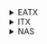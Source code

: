<details>
<summary>EATX</summary>
<p>
  
**CPU:** 
- AMD R9 7950X
  
**MB:** 
- ROG CORSAIR X670E EXTREME
  
**MEM:**
- G.Skill Trident Z5 16G*4 @6000C36
  
**GPU:** 
- GIGABYTE AORUS RTX 4090 MASTER
  
**SSD:** 
- Intel Optane SSD P5801X 400GB
- Samsung 980 PRO 2TB *2
- Samsung 970 Evo Plus 2TB *2
- Samsung 990 PRO 2TB
- Samsung PM983A 960GB
- WD SN850X 2TB
- Fanxiang S790 4TB *2
  
**PSU:**
- ROG Thor II 1000W

**AIO:** 
- Corsair H150i ELITE CAPELLIX & LCD Kit
  
**FAN:** 
- Corsair ML120 *6
- Corsair ML140 *4
- Gentle Typhoon GT1850 *3
  
**Case:**
- Corsair 7000X RGB
  
**Monitor:** 
- LG OLED42C2PUA
- Dell S2721DGF
- Acer HA270
  
**Keyboard:** 
- Corsair K100 AIR
- Varmillo VA87
  
**Mouse:** 
- Logitech PRO X SUPERLIGHT

**MicroPhone:**
- Yeti Blue Snowball
  
</p>
</details>


<details>
<summary>ITX</summary>
<p>
  
**CPU:** 
- Intel I9 12900K
  
**AIO:** 
- Deepcool LT520
  
**MB:** 
- Gigabyte Z690i Aorus Ultra Plus
  
**MEM:** 
- Trident Z Royal 16G*2 @4000C18
  
**GPU:** 
- EVGA RTX 3080Ti FTW3
  
**SSD:** 
- Intel Optane 905P 960GB
- WD SN850X 2TB
  
**PSU:** 
- Corsair SF750  

**FAN:** 
- Corsair AF120
- Noctua A12x25
  
**Case:**
- Formd T1 V2.1
  
**Monitor:**
- FFALCON R21U81
  
**Keyboard:**
- ROG Azoth

**Mouse:**
- Logitech PRO WIRELESS
</p>
</details>

<details>
<summary>NAS</summary>
<p>

**CPU:**
- Intel Processor N100

**RAM:**
- DDR5 16G @4800

**HDD:**
- TOSHIBA MG08ACA16TE
- TOSHIBA MG08ACA14TE *2
- WDC WUH721414ALE6L4
- TOSHIBA MG04ACA600E
- Seagate ST4000DM004

</p>
</details>

